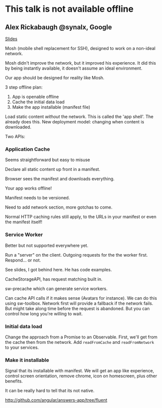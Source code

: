 This talk is not available offline
==================================

## Alex Rickabaugh @synalx, Google

[Slides](https://docs.google.com/presentation/d/1rROKebA3y6yHQdaX3NIl9CFef_zJYRM4-DRsxpxh9fA/view)

Mosh (mobile shell replacement for SSH), designed to work on a non-ideal network.

Mosh didn't improve the network, but it improved his experience. It did this by
being instantly available, it doesn't assume an ideal environment.

Our app should be designed for reality like Mosh.

3 step offline plan:

1. App is openable offline
2. Cache the initial data load
3. Make the app installable (manifest file)

Load static content *without* the network. This is called the 'app shell'. The already
does this. New deployment model: changing when content is downloaded.

Two APIs:

### Application Cache

Seems straightforward but easy to misuse

Declare all static content up front in a manifest.

Browser sees the manifest and downloads everything.

Your app works offline!

Manifest needs to be versioned.

Need to add network section, more gotchas to come.

Normal HTTP caching rules still apply, to the URLs in your manifest or even the manifest itself!

### Service Worker

Better but not supported everywhere yet.

Run a "server" on the client. Outgoing requests for the the worker first. Respond... or not.

See slides, I got behind here. He has code examples.

CacheStorageAPI, has request matching built in.

sw-precache which can generate service workers.

Can cache API calls if it makes sense (Avatars for instance). We can do this using sw-toolbox.
Network first will provide a fallback if the network fails. But might take along time
before the request is abandoned. But you can control how long you're willing to wait.

### Initial data load

Change the approach from a Promise to an Observable. First, we'll get from the cache
then from the network. Add `readFromCache` and `readFromNetwork` to your services.

### Make it installable

Signal that its installable with manifest. We will get an app like experience,
control screen orientation, remove chrome, icon on homescreen, plus other benefits.

It can be really hard to tell that its not native.

http://github.com/angular/answers-app/tree/fluent
